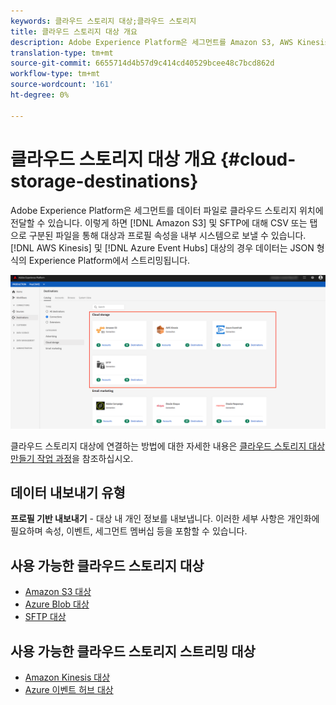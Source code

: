 ```yaml
---
keywords: 클라우드 스토리지 대상;클라우드 스토리지
title: 클라우드 스토리지 대상 개요
description: Adobe Experience Platform은 세그먼트를 Amazon S3, AWS Kinesis, Azure 이벤트 허브 또는 SFTP 클라우드 스토리지 위치에 데이터 파일로 전달할 수 있습니다.
translation-type: tm+mt
source-git-commit: 6655714d4b57d9c414cd40529bcee48c7bcd862d
workflow-type: tm+mt
source-wordcount: '161'
ht-degree: 0%

---
```



# 클라우드 스토리지 대상 개요 {#cloud-storage-destinations}

Adobe Experience Platform은 세그먼트를 데이터 파일로 클라우드 스토리지 위치에 전달할 수 있습니다. 이렇게 하면 [!DNL Amazon S3] 및 SFTP에 대해 CSV 또는 탭으로 구분된 파일을 통해 대상과 프로필 속성을 내부 시스템으로 보낼 수 있습니다. [!DNL AWS Kinesis] 및 [!DNL Azure Event Hubs] 대상의 경우 데이터는 JSON 형식의 Experience Platform에서 스트리밍됩니다.

![Adobe 클라우드 스토리지 대상](../../assets/catalog/cloud-storage/cloud-storage-destinations.png)

클라우드 스토리지 대상에 연결하는 방법에 대한 자세한 내용은 [클라우드 스토리지 대상 만들기 작업 과정](./workflow.md)을 참조하십시오.

## 데이터 내보내기 유형

**프로필 기반 내보내기**  - 대상 내 개인 정보를 내보냅니다. 이러한 세부 사항은 개인화에 필요하며 속성, 이벤트, 세그먼트 멤버십 등을 포함할 수 있습니다.

## 사용 가능한 클라우드 스토리지 대상

- [Amazon S3 대상](./amazon-s3.md)
- [Azure Blob 대상](./azure-blob.md)
- [SFTP 대상](./sftp.md)

## 사용 가능한 클라우드 스토리지 스트리밍 대상

- [Amazon Kinesis 대상](./amazon-kinesis.md)
- [Azure 이벤트 허브 대상](./azure-event-hubs.md)